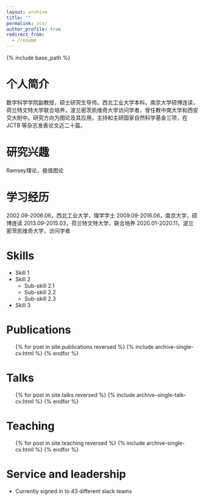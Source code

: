 ```yaml
---
layout: archive
title: ""
permalink: /cv/
author_profile: true
redirect_from:
  - /resume
---
```


{% include base_path %}

个人简介
======
数学科学学院副教授，硕士研究生导师。西北工业大学本科，南京大学硕博连读，荷兰特文特大学联合培养，波兰密茨凯维奇大学访问学者，曾任教中南大学和西安交大附中。研究方向为图论及其应用，主持和主研国家自然科学基金三项，在 JCTB 等杂志发表论文近二十篇。

研究兴趣
======
Ramsey理论，极值图论

学习经历
======
2002.09-2006.06，西北工业大学，理学学士
2009.09-2016.06，南京大学，硕博连读
2013.09-2015.03，荷兰特文特大学，联合培养
2020.01-2020.11，波兰密茨凯维奇大学，访问学者

Skills
======
* Skill 1
* Skill 2
  * Sub-skill 2.1
  * Sub-skill 2.2
  * Sub-skill 2.3
* Skill 3

Publications
======
  <ul>{% for post in site.publications reversed %}
    {% include archive-single-cv.html %}
  {% endfor %}</ul>
  
Talks
======
  <ul>{% for post in site.talks reversed %}
    {% include archive-single-talk-cv.html  %}
  {% endfor %}</ul>
  
Teaching
======
  <ul>{% for post in site.teaching reversed %}
    {% include archive-single-cv.html %}
  {% endfor %}</ul>
  
Service and leadership
======
* Currently signed in to 43 different slack teams
